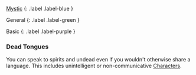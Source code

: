 
[Mystic](Game/Mystic)
{: .label .label-blue }

General
{: .label .label-green }

Basic
{: .label .label-purple }
### Dead Tongues

You can speak to spirits and undead even if you wouldn't otherwise share a language. This includes unintelligent or non-communicative [Characters](Core/Terminology#Character).